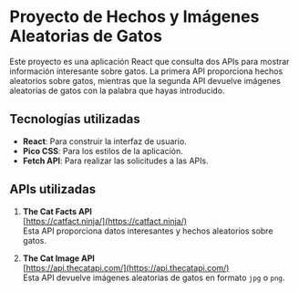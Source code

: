 # Proyecto de Hechos y Imágenes Aleatorias de Gatos

Este proyecto es una aplicación React que consulta dos APIs para mostrar información interesante sobre gatos. La primera API proporciona hechos aleatorios sobre gatos, mientras que la segunda API devuelve imágenes aleatorias de gatos con la palabra que hayas introducido.

## Tecnologías utilizadas

- **React**: Para construir la interfaz de usuario.
- **Pico CSS**: Para los estilos de la aplicación.
- **Fetch API**: Para realizar las solicitudes a las APIs.

## APIs utilizadas

1. **The Cat Facts API**  
   [https://catfact.ninja/](https://catfact.ninja/)  
   Esta API proporciona datos interesantes y hechos aleatorios sobre gatos.

2. **The Cat Image API**  
   [https://api.thecatapi.com/](https://api.thecatapi.com/)  
   Esta API devuelve imágenes aleatorias de gatos en formato `jpg` o `png`.

